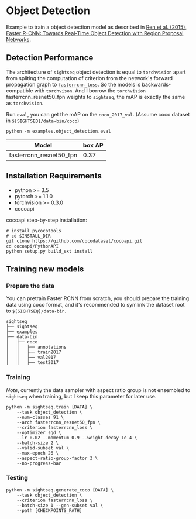 # Object Detection

Example to train a object detection model as described in [Ren et al. (2015), Faster R-CNN: Towards Real-Time Object Detection with Region Proposal Networks](https://arxiv.org/abs/1506.01497).

## Detection Performance
The architecture of `sightseq` object detection is equal to `torchvision` apart from spliting the computation of criterion from the network's forward propagation graph to [`fasterrcnn_loss`](../../sightseq/criterions/fasterrcnn_loss.py). So the models is backwards-compatible with `torchvison`. And I borrow the `torchvision` fasterrcnn_resnet50_fpn weights to `sightseq`, the mAP is exactly the same as `torchvision`.

Run `eval`, you can get the mAP on the `coco_2017_val`. (Assume coco dataset in `$[SIGHTSEQ]/data-bin/coco`)
```
python -m examples.object_detection.eval
```

Model | box AP
--- | ---
fasterrcnn_resnet50_fpn | 0.37

## Installation Requirements

- python >= 3.5
- pytorch >= 1.1.0
- torchvision >= 0.3.0
- cocoapi

cocoapi step-by-step installation:
```shell
# install pycocotools
# cd $INSTALL_DIR
git clone https://github.com/cocodataset/cocoapi.git
cd cocoapi/PythonAPI
python setup.py build_ext install
```

## Training new models

### Prepare the data
You can pretrain Faster RCNN from scratch, you should prepare the training data using coco format, and it's recommended to symlink the dataset root to `$[SIGHTSEQ]/data-bin`.

```
sightseq
├── sightseq
├── examples
├── data-bin
│   ├── coco
│   │   ├── annotations
│   │   ├── train2017
│   │   ├── val2017
│   │   ├── test2017
```

### Training
*Note*, currently the data sampler with aspect ratio group is not ensembled to `sightseq` when training, but I keep this parameter for later use.
```
python -m sightseq.train [DATA] \
    --task object_detection \
    --num-classes 91 \
    --arch fasterrcnn_resnet50_fpn \
    --criterion fasterrcnn_loss \
    --optimizer sgd \
    --lr 0.02 --momentum 0.9 --weight-decay 1e-4 \
    --batch-size 2 \
    --valid-subset val \
    --max-epoch 26 \
    --aspect-ratio-group-factor 3 \
    --no-progress-bar
```

### Testing
```
python -m sightseq.generate_coco [DATA] \
    --task object_detection \
    --criterion fasterrcnn_loss \
    --batch-size 1 --gen-subset val \
    --path [CHECKPOINTS_PATH]
```
